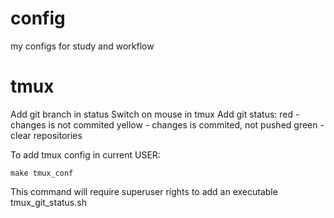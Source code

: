 # config
my configs for study and workflow

# tmux
Add git branch in status
Switch on mouse in tmux
Add git status:
    red - changes is not commited
    yellow - changes is commited, not pushed
    green - clear repositories

To add tmux config in current USER:
```
make tmux_conf
```
This command will require superuser rights to add an executable tmux_git_status.sh
